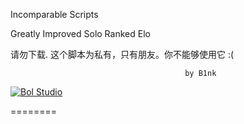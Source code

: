 
Incomparable Scripts

Greatly Improved Solo Ranked  Elo


请勿下载.  这个脚本为私有，只有朋友。你不能够使用它 :(


                                           by B1nk
                                            
                                            
<a target="_blank" href="http://shang.qq.com/wpa/qunwpa?idkey=cdc09118b51ee019d4329c57e95d5731da84f4e7daa76da96144836600d9a8ff"><img border="0" src="http://pub.idqqimg.com/wpa/images/group.png" alt="Bol Studio" title="Bol Studio"></a>

========

